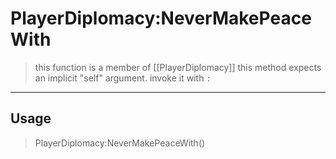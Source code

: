 # PlayerDiplomacy:NeverMakePeaceWith
> this function is a member of [[PlayerDiplomacy]]
> this method expects an implicit "self" argument. invoke it with `:`
-----
## Usage
> PlayerDiplomacy:NeverMakePeaceWith()

